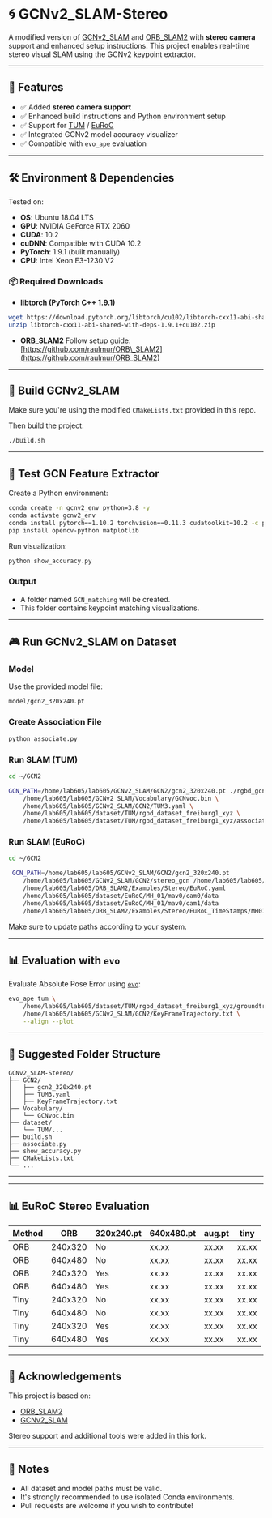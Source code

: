 # 🌀 GCNv2\_SLAM-Stereo

A modified version of [GCNv2\_SLAM](https://github.com/jiexiong2016/GCNv2_SLAM) and [ORB\_SLAM2](https://github.com/raulmur/ORB_SLAM2) with **stereo camera** support and enhanced setup instructions.
This project enables real-time stereo visual SLAM using the GCNv2 keypoint extractor.

---

## 🚀 Features

* ✅ Added **stereo camera support**
* ✅ Enhanced build instructions and Python environment setup
* ✅ Support for [TUM](https://vision.in.tum.de/data/datasets/rgbd-dataset) / [EuRoC](https://projects.asl.ethz.ch/datasets/doku.php?id=kmavvisualinertialdatasets)
* ✅ Integrated GCNv2 model accuracy visualizer
* ✅ Compatible with `evo_ape` evaluation

---

## 🛠 Environment & Dependencies

Tested on:

* **OS**: Ubuntu 18.04 LTS
* **GPU**: NVIDIA GeForce RTX 2060
* **CUDA**: 10.2
* **cuDNN**: Compatible with CUDA 10.2
* **PyTorch**: 1.9.1 (built manually)
* **CPU**: Intel Xeon E3-1230 V2

### 📦 Required Downloads

* **libtorch (PyTorch C++ 1.9.1)**

```bash
wget https://download.pytorch.org/libtorch/cu102/libtorch-cxx11-abi-shared-with-deps-1.9.1+cu102.zip
unzip libtorch-cxx11-abi-shared-with-deps-1.9.1+cu102.zip
```

* **ORB\_SLAM2**
  Follow setup guide: [https://github.com/raulmur/ORB\_SLAM2](https://github.com/raulmur/ORB_SLAM2)

---

## 🔧 Build GCNv2\_SLAM

Make sure you're using the modified `CMakeLists.txt` provided in this repo.

Then build the project:

```bash
./build.sh
```

---

## 🥪 Test GCN Feature Extractor

Create a Python environment:

```bash
conda create -n gcnv2_env python=3.8 -y
conda activate gcnv2_env
conda install pytorch==1.10.2 torchvision==0.11.3 cudatoolkit=10.2 -c pytorch
pip install opencv-python matplotlib
```

Run visualization:

```bash
python show_accuracy.py
```

### Output

* A folder named `GCN_matching` will be created.
* This folder contains keypoint matching visualizations.

---

## 🎮 Run GCNv2\_SLAM on Dataset

### Model

Use the provided model file:

```
model/gcn2_320x240.pt
```

### Create Association File

```bash
python associate.py
```

### Run SLAM (TUM)

```bash
cd ~/GCN2

GCN_PATH=/home/lab605/lab605/GCNv2_SLAM/GCN2/gcn2_320x240.pt ./rgbd_gcn \
    /home/lab605/lab605/GCNv2_SLAM/Vocabulary/GCNvoc.bin \
    /home/lab605/lab605/GCNv2_SLAM/GCN2/TUM3.yaml \
    /home/lab605/lab605/dataset/TUM/rgbd_dataset_freiburg1_xyz \
    /home/lab605/lab605/dataset/TUM/rgbd_dataset_freiburg1_xyz/association.txt
```

### Run SLAM (EuRoC)

```bash
cd ~/GCN2

 GCN_PATH=/home/lab605/lab605/GCNv2_SLAM/GCN2/gcn2_320x240.pt
    /home/lab605/lab605/GCNv2_SLAM/GCN2/stereo_gcn /home/lab605/lab605/GCNv2_SLAM/Vocabulary/GCNvoc.bin
    /home/lab605/lab605/ORB_SLAM2/Examples/Stereo/EuRoC.yaml
    /home/lab605/lab605/dataset/EuRoC/MH_01/mav0/cam0/data
    /home/lab605/lab605/dataset/EuRoC/MH_01/mav0/cam1/data
    /home/lab605/lab605/ORB_SLAM2/Examples/Stereo/EuRoC_TimeStamps/MH01.txt
```

Make sure to update paths according to your system.

---

## 📊 Evaluation with `evo`

Evaluate Absolute Pose Error using [`evo`](https://github.com/MichaelGrupp/evo):

```bash
evo_ape tum \
    /home/lab605/lab605/dataset/TUM/rgbd_dataset_freiburg1_xyz/groundtruth.txt \
    /home/lab605/lab605/GCNv2_SLAM/GCN2/KeyFrameTrajectory.txt \
    --align --plot
```

---

## 📁 Suggested Folder Structure

```
GCNv2_SLAM-Stereo/
├── GCN2/
│   ├── gcn2_320x240.pt
│   ├── TUM3.yaml
│   ├── KeyFrameTrajectory.txt
├── Vocabulary/
│   └── GCNvoc.bin
├── dataset/
│   └── TUM/...
├── build.sh
├── associate.py
├── show_accuracy.py
├── CMakeLists.txt
└── ...
```

---

---
## 📊 EuRoC Stereo Evaluation 

| Method   | ORB | 320x240.pt | 640x480.pt | aug.pt | tiny  |
|----------|------------|--------------|------------|------------|------------|
| ORB      | 240x320    | No           |  xx.xx     |  xx.xx     |xx.xx     |
| ORB      | 640x480    | No           |  xx.xx     |  xx.xx     |xx.xx     |
| ORB      | 240x320    | Yes          |  xx.xx     |  xx.xx     |xx.xx     |
| ORB      | 640x480    | Yes          |  xx.xx     |  xx.xx     |xx.xx     |
| Tiny     | 240x320    | No           |  xx.xx     |  xx.xx     |xx.xx     |
| Tiny     | 640x480    | No           |  xx.xx     |  xx.xx     |xx.xx     |
| Tiny     | 240x320    | Yes          |  xx.xx     |  xx.xx     |xx.xx     |
| Tiny     | 640x480    | Yes          |  xx.xx     |  xx.xx     |xx.xx     |

---

## 🙏 Acknowledgements

This project is based on:

* [ORB\_SLAM2](https://github.com/raulmur/ORB_SLAM2)
* [GCNv2\_SLAM](https://github.com/jiexiong2016/GCNv2_SLAM)

Stereo support and additional tools were added in this fork.

---

## 📌 Notes

* All dataset and model paths must be valid.
* It's strongly recommended to use isolated Conda environments.
* Pull requests are welcome if you wish to contribute!

